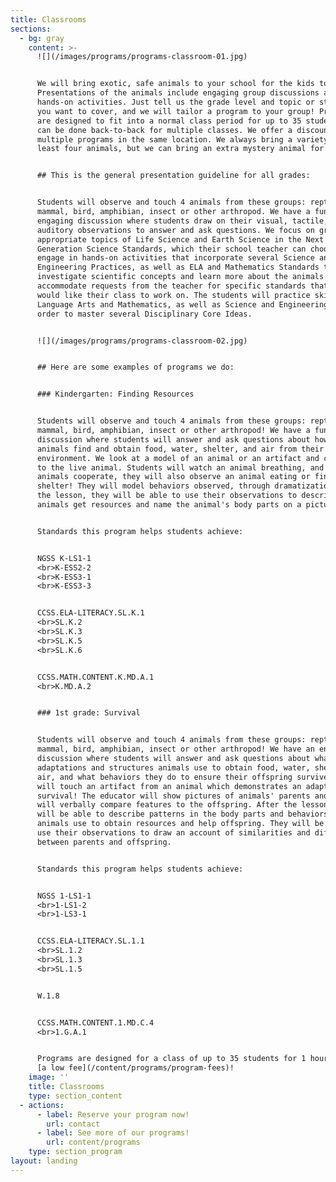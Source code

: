 ```yaml
---
title: Classrooms
sections:
  - bg: gray
    content: >-
      ![](/images/programs/programs-classroom-01.jpg)


      We will bring exotic, safe animals to your school for the kids to touch!
      Presentations of the animals include engaging group discussions and
      hands-on activities. Just tell us the grade level and topic or standards
      you want to cover, and we will tailor a program to your group! Programs
      are designed to fit into a normal class period for up to 35 students, and
      can be done back-to-back for multiple classes. We offer a discount for
      multiple programs in the same location. We always bring a variety of at
      least four animals, but we can bring an extra mystery animal for $50! 


      ## This is the general presentation guideline for all grades:


      Students will observe and touch 4 animals from these groups: reptile,
      mammal, bird, amphibian, insect or other arthropod. We have a fun,
      engaging discussion where students draw on their visual, tactile, and
      auditory observations to answer and ask questions. We focus on grade
      appropriate topics of Life Science and Earth Science in the Next
      Generation Science Standards, which their school teacher can choose. We
      engage in hands-on activities that incorporate several Science and
      Engineering Practices, as well as ELA and Mathematics Standards to
      investigate scientific concepts and learn more about the animals. We can
      accommodate requests from the teacher for specific standards that they
      would like their class to work on. The students will practice skills in
      Language Arts and Mathematics, as well as Science and Engineering, in
      order to master several Disciplinary Core Ideas. 


      ![](/images/programs/programs-classroom-02.jpg)


      ## Here are some examples of programs we do:


      ### Kindergarten: Finding Resources


      Students will observe and touch 4 animals from these groups: reptile,
      mammal, bird, amphibian, insect or other arthropod! We have a fun
      discussion where students will answer and ask questions about how the
      animals find and obtain food, water, shelter, and air from their
      environment. We look at a model of an animal or an artifact and compare it
      to the live animal. Students will watch an animal breathing, and if the
      animals cooperate, they will also observe an animal eating or finding
      shelter! They will model behaviors observed, through dramatization. After
      the lesson, they will be able to use their observations to describe how
      animals get resources and name the animal's body parts on a picture. 


      Standards this program helps students achieve:


      NGSS K-LS1-1
      <br>K-ESS2-2
      <br>K-ESS3-1
      <br>K-ESS3-3


      CCSS.ELA-LITERACY.SL.K.1
      <br>SL.K.2
      <br>SL.K.3
      <br>SL.K.5
      <br>SL.K.6


      CCSS.MATH.CONTENT.K.MD.A.1
      <br>K.MD.A.2


      ### 1st grade: Survival


      Students will observe and touch 4 animals from these groups: reptile,
      mammal, bird, amphibian, insect or other arthropod! We have an engaging
      discussion where students will answer and ask questions about what
      adaptations and structures animals use to obtain food, water, shelter, and
      air, and what behaviors they do to ensure their offspring survive. They
      will touch an artifact from an animal which demonstrates an adaptation for
      survival! The educator will show pictures of animals' parents and students
      will verbally compare features to the offspring. After the lesson, they
      will be able to describe patterns in the body parts and behaviors the
      animals use to obtain resources and help offspring. They will be able to
      use their observations to draw an account of similarities and differences
      between parents and offspring. 


      Standards this program helps students achieve:


      NGSS 1-LS1-1
      <br>1-LS1-2
      <br>1-LS3-1


      CCSS.ELA-LITERACY.SL.1.1
      <br>SL.1.2
      <br>SL.1.3
      <br>SL.1.5


      W.1.8


      CCSS.MATH.CONTENT.1.MD.C.4
      <br>1.G.A.1


      Programs are designed for a class of up to 35 students for 1 hour, all for
      [a low fee](/content/programs/program-fees)!
    image: ''
    title: Classrooms
    type: section_content
  - actions:
      - label: Reserve your program now!
        url: contact
      - label: See more of our programs!
        url: content/programs
    type: section_program
layout: landing
---
```


